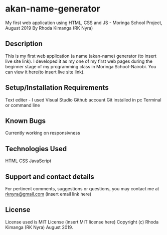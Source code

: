 # akan-name-generator
My first web application using HTML, CSS and JS - Moringa School Project, August 2019
By Rhoda Kimanga (RK Nyra)

## Description
This is my first web application (a name (akan-name) generator (to insert live site link). I developed it as my one of my first web pages during the beginner stage of my programming class in Moringa School-Nairobi. You can view it here(to insert live site link).

## Setup/Installation Requirements
Text editer - I used Visual Studio
Github account
Git installed in pc
Terminal or command line

## Known Bugs
Currently working on responsivness

## Technologies Used
HTML
CSS
JavaScript

## Support and contact details
For pertinent comments, suggestions or questions, you may contact me at rknyra@gmail.com (insert email link here)

## License
License used is MIT License (insert MIT license here) Copyright (c) Rhoda Kimanga (RK Nyra) August 2019.
